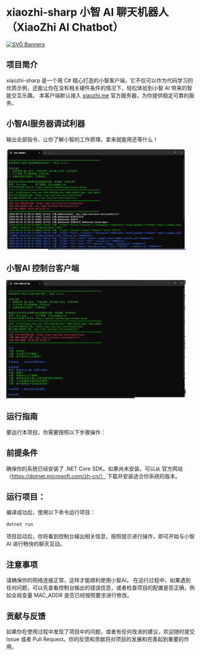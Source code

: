 # xiaozhi-sharp 小智 AI 聊天机器人 （XiaoZhi AI Chatbot）
[![SVG Banners](https://svg-banners.vercel.app/api?type=origin&text1=你好😃，小智📟&text2=CSharp编写的小智AI智能体客户端&width=830&height=210)](https://github.com/xinnan-tech/xiaozhi-esp32-server)

## 项目简介
xiaozhi-sharp 是一个用 C# 精心打造的小智客户端，它不仅可以作为代码学习的优质示例，还能让你在没有相关硬件条件的情况下，轻松体验到小智 AI 带来的智能交互乐趣。
本客户端默认接入 [xiaozhi.me](https://xiaozhi.me/) 官方服务器，为你提供稳定可靠的服务。

## 小智AI服务器调试利器
输出全部指令、让你了解小智的工作原理。拿来就能用还等什么！<br>
<br>
<img src="doc/202503101011.png" width="480" />

## 小智AI 控制台客户端
<img src="doc/202503101010.png" width="480" />

## 运行指南
要运行本项目，你需要按照以下步骤操作：
## 前提条件
确保你的系统已经安装了 .NET Core SDK。如果尚未安装，可以从 官方网站（https://dotnet.microsoft.com/zh-cn/） 下载并安装适合你系统的版本。
## 运行项目：
编译成功后，使用以下命令运行项目：
```
dotnet run
```

项目启动后，你将看到控制台输出相关信息，按照提示进行操作，即可开始与小智 AI 进行畅快的聊天互动。
## 注意事项
请确保你的网络连接正常，这样才能顺利使用小智AI。
在运行过程中，如果遇到任何问题，可以先查看控制台输出的错误信息，或者检查项目的配置是否正确，例如全局变量 MAC_ADDR 是否已经按照要求进行修改。
## 贡献与反馈
如果你在使用过程中发现了项目中的问题，或者有任何改进的建议，欢迎随时提交 Issue 或者 Pull Request。你的反馈和贡献将对项目的发展和完善起到重要的作用。
